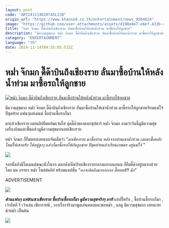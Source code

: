 ```yaml
---
layout: post
code: "ART241114020745LI38"
origin_url: "https://www.khaosod.co.th/entertainment/news_9504624"
image: "https://github.com/user-attachments/assets/d190e8e7-e6ef-433b-a93c-a2c52da779ba"
title: "หม่ำ จ๊กมก ดี๊ด๊าบินถึงเชียงราย ลั่นมาซื้อบ้านให้หลังน้ำท่วม มาซื้อรถให้ลูกชาย"
description: "มีความสุขมาก หม่ำ จ๊กมก ดี๊ด๊าบินถึงเชียงราย ลั่นมาซื้อบ้านให้เขาน้ำท่วม มาซื้อรถให้ลูกชายเรียนแม่โจ้ปีสุดท้าย แฟนๆแห่เมนต์ ซื้อบ้านซื้อรถก็มา"
category: "ENTERTAINMENT"
language: "th"
date: 2024-11-14T04:55:05.515Z
---
```


# หม่ำ จ๊กมก ดี๊ด๊าบินถึงเชียงราย ลั่นมาซื้อบ้านให้หลังน้ำท่วม มาซื้อรถให้ลูกชาย

[![หม่ำ จ๊กมก ดี๊ด๊าบินถึงเชียงราย ลั่นมาซื้อบ้านให้หลังน้ำท่วม มาซื้อรถให้ลูกชาย](https://www.khaosod.co.th/wpapp/uploads/2024/11/mumchiangrai1411679998.jpg "หม่ำ จ๊กมก ดี๊ด๊าบินถึงเชียงราย ลั่นมาซื้อบ้านให้หลังน้ำท่วม มาซื้อรถให้ลูกชาย")](https://www.khaosod.co.th/wpapp/uploads/2024/11/mumchiangrai1411679998.jpg)

มีความสุขมาก หม่ำ จ๊กมก ดี๊ด๊าบินถึงเชียงราย ลั่นมาซื้อบ้านให้เขาน้ำท่วม มาซื้อรถให้ลูกชายเรียนแม่โจ้ปีสุดท้าย แฟนๆแห่เมนต์ ซื้อบ้านซื้อรถก็มา

มาแล้วเชียงราย เผยคลิปยิ้มแย้มแจ่มใส สุดดี๊ด๊าของตลกซุปตาร์ หม่ำ จ๊กมก ถามว่าวันนี้ดูมีความสุข เครื่องบินแตะพื้นแล้วดูมีความสุขมากเลยเชียงราย

หม่ำ จ๊กมก ก็ยิ้มตอบเลยแบบจัดเต็มว่า _“มาเชียงราย มาซื้อบ้าน หลังจากบ้านเขาน้ำท่วม เลยมาซื้อหลังใหม่ให้เขาครับ ให้อยู่สูงๆ แล้วก็มาซื้อรถให้กับลูกชาย ปีสุดท้ายแล้วเรียนเกษตร อยู่แม่โจ้ ”_

[![](https://www.khaosod.co.th/wpapp/uploads/2024/11/mumchiangrai1411671.jpg)](https://www.khaosod.co.th/wpapp/uploads/2024/11/mumchiangrai1411671.jpg)

จากนั้นยังมีโมเมนต์ขณะนั่งในรถ ตลกดังเห็นป้ายเชียงรายกลางแยกบนถนน ก็ยิ้มดี๊ด๊าอยู่บนรถด้วย โดย มด ภรรยา หม่ำ โพสต์คลิป พร้อมแคปชั่น _“คงจะคิดถึงมากกกกก ฮื๊ยยยย!!! มึง”_

ADVERTISEMENT

[![](https://www.khaosod.co.th/wpapp/uploads/2024/11/mumchiangrai14116711.jpg)](https://www.khaosod.co.th/wpapp/uploads/2024/11/mumchiangrai14116711.jpg)

_**ด้านแฟนๆ แห่ขำแซวเชียงราย ซื้อบ้านซื้อรถก็มา ดูมีความสุขจริงๆ อาทิ**_ แฮปปี้ครับ , ซื้อบ้านซื้อรถก็มา , เว้าอีหลี รึ เว้าเล่น เชียงรายนิ , เอาเรื่องจริงมาพูดเล่นตลอดละพ่อหม่ำ , แลดู มีความสุขมาก เลยนะฮะ น้าหม่ำ เป็นต้น

[![](https://www.khaosod.co.th/wpapp/uploads/2024/11/mumchiangrai14116712.jpg)](https://www.khaosod.co.th/wpapp/uploads/2024/11/mumchiangrai14116712.jpg)

